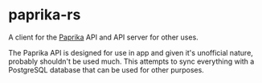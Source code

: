 # paprika-rs

A client for the [Paprika](https://www.paprikaapp.com) API and API server for
other uses.

The Paprika API is designed for use in app and given it's unofficial nature,
probably shouldn't be used much. This attempts to sync everything with a
PostgreSQL database that can be used for other purposes.
